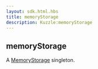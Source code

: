 ```yaml
---
layout: sdk.html.hbs
title: memoryStorage
description: Kuzzle:memoryStorage
---
```


## memoryStorage

A [MemoryStorage](/sdk/android/3/controllers/memory-storage//) singleton.
